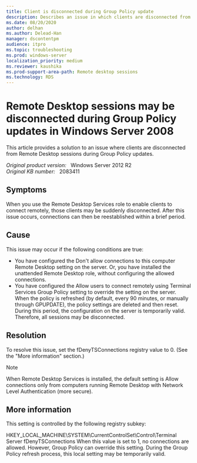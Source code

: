 ```yaml
---
title: Client is disconnected during Group Policy update
description: Describes an issue in which clients are disconnected from Remote Desktop sessions.
ms.date: 08/20/2020
author: delhan
ms.author: Delead-Han
manager: dscontentpm
audience: itpro
ms.topic: troubleshooting
ms.prod: windows-server
localization_priority: medium
ms.reviewer: kaushika
ms.prod-support-area-path: Remote desktop sessions
ms.technology: RDS
---
```

# Remote Desktop sessions may be disconnected during Group Policy updates in Windows Server 2008

This article provides a solution to an issue where clients are disconnected from Remote Desktop sessions during Group Policy updates.

_Original product version:_ &nbsp; Windows Server 2012 R2  
_Original KB number:_ &nbsp; 2083411

## Symptoms

When you use the Remote Desktop Services role to enable clients to connect remotely, those clients may be suddenly disconnected. After this issue occurs, connections can then be reestablished within a brief period.

## Cause

This issue may occur if the following conditions are true:
- You have configured the Don't allow connections to this computer Remote Desktop setting on the server. Or, you have installed the unattended Remote Desktop role, without configuring the allowed connections.
- You have configured the Allow users to connect remotely using Terminal Services  Group Policy setting to override the setting on the server. 
When the policy is refreshed (by default, every 90 minutes, or manually through GPUPDATE), the policy settings are deleted and then reset. During this period, the configuration on the server is temporarily valid. Therefore, all sessions may be disconnected.

## Resolution

To resolve this issue, set the fDenyTSConnections registry value to 0. (See the "More information" section.)

> [!NOTE]
> When Remote Desktop Services is installed, the default setting is Allow connections only from computers running Remote Desktop with Network Level Authentication (more secure). 

## More information

This setting is controlled by the following registry subkey:

HKEY_LOCAL_MACHINE\SYSTEM\CurrentControlSet\Control\Terminal Server
fDenyTSConnections
When this value is set to 1, no connections are allowed. However, Group Policy can override this setting. During the Group Policy refresh process, this local setting may be temporarily valid.
